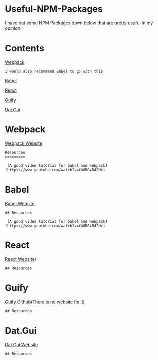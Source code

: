 # Useful-NPM-Packages
I have put some NPM Packages down below that are pretty useful in my opinion. 

# Contents
  [Webpack]()
  
    I would also recommend Babel to go with this
    
  [Babel]()
  
  [React]()
  
  [Guify]()
  
  [Dat.Gui]()
  
 
 # Webpack
 
  [Webpack Website](https://webpack.js.org/guides/getting-started/)
  
    Resources
    =========
    
     [A good video tutorial for babel and webpack](https://www.youtube.com/watch?v=iWUR04B42Hc)
 
  # Babel
 
  [Babel Website](https://babeljs.io/)
  
    ## Resources
    
     [A good video tutorial for babel and webpack](https://www.youtube.com/watch?v=iWUR04B42Hc)
  
 # React
 
  [React Website](https://reactjs.org/))
 
    ## Resources

 # Guify
 
  [Guify Github(There is no website for it)]()
 
    ## Resources

 # Dat.Gui
 
  [Dat.Gui Website]()
  
    ## Resources
